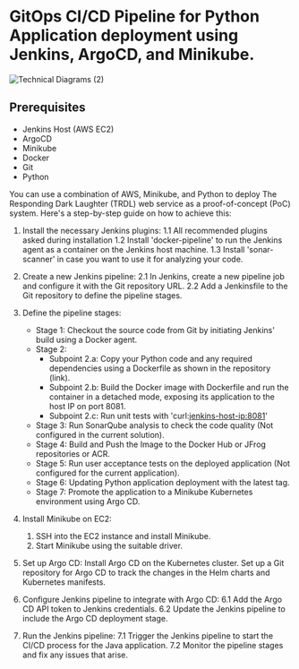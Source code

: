 # GitOps CI/CD Pipeline for Python Application deployment using Jenkins, ArgoCD, and Minikube.
![Technical Diagrams (2)](https://github.com/NavazishS/test/assets/72895399/b765bb31-d997-4249-8df2-4f711ddf61fc)

## Prerequisites

- Jenkins Host (AWS EC2)
- ArgoCD
- Minikube
- Docker
- Git
- Python

You can use a combination of AWS, Minikube, and Python to deploy The Responding Dark Laughter (TRDL) web service as a proof-of-concept (PoC) system. Here's a step-by-step guide on how to achieve this:

1. Install the necessary Jenkins plugins:
   1.1 All recommended plugins asked during installation
   1.2 Install 'docker-pipeline' to run the Jenkins agent as a container on the Jenkins host machine.
   1.3 Install 'sonar-scanner' in case you want to use it for analyzing your code.

2. Create a new Jenkins pipeline:
   2.1 In Jenkins, create a new pipeline job and configure it with the Git repository URL.
   2.2 Add a Jenkinsfile to the Git repository to define the pipeline stages.

3. Define the pipeline stages:
    - Stage 1: Checkout the source code from Git by initiating Jenkins' build using a Docker agent.
    - Stage 2:
        - Subpoint 2.a: Copy your Python code and any required dependencies using a Dockerfile as shown in the repository (link).
        - Subpoint 2.b: Build the Docker image with Dockerfile and run the container in a detached mode, exposing its application to the host IP on port 8081.
        - Subpoint 2.c: Run unit tests with 'curl:<jenkins-host-ip:8081>'
    - Stage 3: Run SonarQube analysis to check the code quality (Not configured in the current solution).
    - Stage 4: Build and Push the Image to the Docker Hub or JFrog repositories or ACR.
    - Stage 5: Run user acceptance tests on the deployed application (Not configured for the current application).
    - Stage 6: Updating Python application deployment with the latest tag.
    - Stage 7: Promote the application to a Minikube Kubernetes environment using Argo CD.
	
4. Install Minikube on EC2:
   1. SSH into the EC2 instance and install Minikube.
   2. Start Minikube using the suitable driver.

5. Set up Argo CD:
    Install Argo CD on the Kubernetes cluster.
    Set up a Git repository for Argo CD to track the changes in the Helm charts and Kubernetes manifests.

6. Configure Jenkins pipeline to integrate with Argo CD:
   6.1 Add the Argo CD API token to Jenkins credentials.
   6.2 Update the Jenkins pipeline to include the Argo CD deployment stage.

7. Run the Jenkins pipeline:
   7.1 Trigger the Jenkins pipeline to start the CI/CD process for the Java application.
   7.2 Monitor the pipeline stages and fix any issues that arise.
